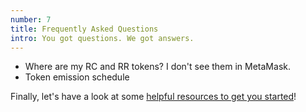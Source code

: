 ```yaml
---
number: 7
title: Frequently Asked Questions
intro: You got questions. We got answers.
---
```


- Where are my RC and RR tokens? I don't see them in MetaMask.
- Token emission schedule

Finally, let's have a look at some [helpful resources to get you started](/resources/)!

